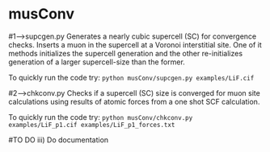 # musConv


#1-->supcgen.py
Generates a nearly cubic supercell (SC) for convergence checks.
Inserts a muon in the supercell at a Voronoi interstitial site.
One of it methods initializes the supercell generation and the other 
re-initializes generation of a larger supercell-size than the former.

To quickly run the code try:
```python musConv/supcgen.py examples/LiF.cif```


#2-->chkconv.py
Checks if a supercell (SC) size is converged for muon site calculations
using results of atomic forces from a one shot SCF calculation.

To quickly run the code try:
```python musConv/chkconv.py examples/LiF_p1.cif examples/LiF_p1_forces.txt```


#TO DO
iii) Do documentation
